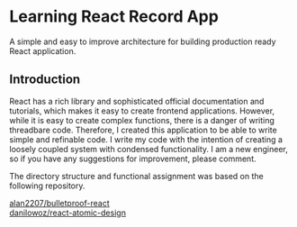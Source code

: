 # Learning React Record App

A simple and easy to improve architecture for building production ready React application.

## Introduction

React has a rich library and sophisticated official documentation and tutorials, which makes it easy to create frontend applications.
However, while it is easy to create complex functions, there is a danger of writing threadbare code.
Therefore, I created this application to be able to write simple and refinable code.
I write my code with the intention of creating a loosely coupled system with condensed functionality.
I am a new engineer, so if you have any suggestions for improvement, please comment.

The directory structure and functional assignment was based on the following repository.

[alan2207/bulletproof-react](https://github.com/alan2207/bulletproof-react)  
[danilowoz/react-atomic-design](https://github.com/danilowoz/react-atomic-design)
